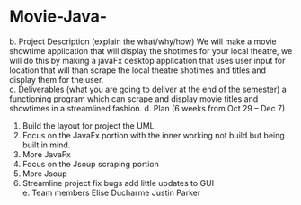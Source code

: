 # Movie-Java-
b.	Project Description (explain the what/why/how)
We will make a movie showtime application that will display the shotimes for your local theatre, we will do this by making a javaFx desktop application that uses user input for location that will than scrape the local theatre shotimes and titles and display them for the user.  
c.	Deliverables (what you are going to deliver at the end of the semester)
a functioning program which can scrape and display movie titles and showtimes in a streamlined fashion.
d.	Plan (6 weeks from Oct 29 – Dec 7)
1. Build the layout for project the UML
2. Focus on the JavaFx portion with the inner working not build but being built in mind.
3. More JavaFx
4. Focus on the Jsoup scraping portion
5. More Jsoup
6. Streamline project fix bugs add little updates to GUI  
e.	Team members
Elise Ducharme
Justin Parker

